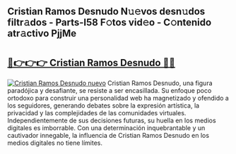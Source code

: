 ## Cristian Ramos Desnudo N𝚞𝚎vos desn𝚞dos filtr𝚊dos - Parts-I58 F𝚘tos vid𝚎o - C𝚘ntenido atr𝚊ctivo PjjMe

# <h2><a href="http://mb3pgxz.tromn.icu/?c=Cristian+Ramos+Desnudo">🔗👉👉👉 Cristian Ramos Desnudo 🔗🔗</a></h2>

[![Cristian Ramos Desnudo nuevo](https://i.imgur.com/pEAQMta.gif)](http://mb3pgxz.tromn.icu/?c=Cristian+Ramos+Desnudo)
Cristian Ramos Desnudo, una figura paradójica y desafiante, se resiste a ser encasillada. Su enfoque poco ortodoxo para construir una personalidad web ha magnetizado y ofendido a los seguidores, generando debates sobre la expresión artística, la privacidad y las complejidades de las comunidades virtuales. Independientemente de sus decisiones futuras, su huella en los medios digitales es imborrable. Con una determinación inquebrantable y un cautivador innegable, la influencia de Cristian Ramos Desnudo en los medios digitales no tiene límites.
